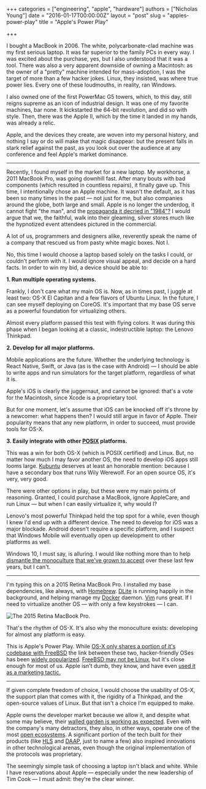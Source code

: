 +++
categories = ["engineering", "apple", "hardware"]
authors = ["Nicholas Young"]
date = "2016-01-17T00:00:00Z"
layout = "post"
slug = "apples-power-play"
title = "Apple's Power Play"

+++

I bought a MacBook in 2006. The white, polycarbonate-clad machine was my first serious laptop. It was far superior to the family PCs in every way. I was excited about the purchase, yes, but I also understood that it was a tool. There was also a very apparent downside of owning a Macintosh: as the owner of a "pretty" machine intended for mass-adoption, I was the target of more than a few hacker jokes. Linux, they insisted, was where true power lies. Every one of these loudmouths, in reality, ran Windows.

I also owned one of the first PowerMac G5 towers, which, to this day, still reigns supreme as an icon of industrial design. It was one of my favorite machines, bar none. It kickstarted the 64-bit revolution, and did so with style. Then, there was the Apple II, which by the time it landed in my hands, was already a relic. 

Apple, and the devices they create, are woven into my personal history, and nothing I say or do will make that magic disappear: but the present falls in stark relief against the past, as you look out over the audience at any conference and feel Apple's market dominance.

---

Recently, I found myself in the market for a new laptop. My workhorse, a 2011 MacBook Pro, was going downhill fast. After many bouts with bad components (which resulted in countless repairs), it finally gave up. This time, I intentionally chose an Apple machine. It wasn't the default, as it has been so many times in the past &mdash; not just for me, but also companies around the globe, both large and small. Apple is no longer the underdog, it cannot fight "the man", and the [propaganda it decried in "1984"?](https://www.youtube.com/watch?v=VtvjbmoDx-I) I would argue that we, the faithful, walk into their gleaming, silver stores much like the hypnotized event attendees pictured in the commercial.

A lot of us, programmers and designers alike, reverently speak the name of a company that rescued us from pasty white magic boxes. Not I.

No, this time I would choose a laptop based solely on the tasks I could, or couldn't perform with it. I would ignore visual appeal, and decide on a hard facts. In order to win my bid, a device should be able to:

**1. Run multiple operating systems.**

Frankly, I don't care what my main OS is. Now, as in times past, I juggle at least two: OS-X El Capitan and a few flavors of Ubuntu Linux. In the future, I can see myself deploying on CoreOS. It's important that my base OS serve as a powerful foundation for virtualizing others.

Almost every platform passed this test with flying colors. It was during this phase when I began looking at a classic, indestructible laptop: the Lenovo Thinkpad.

**2. Develop for all major platforms.**

Mobile applications are the future. Whether the underlying technology is React Native, Swift, or Java (as is the case with Android) &mdash; I should be able to write apps and run simulators for the target platform, regardless of what it is.

Apple's iOS is clearly the juggernaut, and cannot be ignored: that's a vote for the Macintosh, since Xcode is a proprietary tool.

But for one moment, let's assume that iOS can be knocked off it's throne by a newcomer: what happens then? I would still argue in favor of Apple. Their popularity means that any new platform, in order to succeed, must provide tools for OS-X.

**3. Easily integrate with other [POSIX](https://en.wikipedia.org/wiki/POSIX) platforms.**

This was a win for both OS-X (which is POSIX certified) and Linux. But, no matter how much I may favor another OS, the need to develop iOS apps still looms large. [Kubuntu](http://www.kubuntu.org) deserves at least an honorable mention: because I have a secondary box that runs Wily Werewolf. For an open source OS, it's very, very good.

There were other options in play, but these were my main points of reasoning. Granted, I could purchase a MacBook, ignore AppleCare, and run Linux &mdash; but when I can easily virtualize it, why would I?

Lenovo's most powerful Thinkpad held the top spot for a while, even though I knew I'd end up with a different device. The need to develop for iOS was a major blockade. Android doesn't require a specific platform, and I suspect that Windows Mobile will eventually open up development to other platforms as well.

Windows 10, I must say, is alluring. I would like nothing more than to help [dismantle the monoculture](http://daverupert.com/2015/08/dave-is-going-windows) [that we've grown to accept](http://shoptalkshow.com/episodes/186-dave-goes-windows) over these last few years, but I can't.

---

I'm typing this on a 2015 Retina MacBook Pro. I installed my base dependencies, like always, with [Homebrew](http://brew.sh). [DLite](https://github.com/nlf/dlite) is running happily in the background, and helping manage my [Docker](https://www.docker.com) daemon. [Vim](http://vim.org) runs great. If I need to virtualize another OS &mdash; with only a few keystrokes &mdash; I can.

![The 2015 Retina MacBook Pro.](https://s3.amazonaws.com/nicholaswyoung.com/img/macbook-pro.jpg)

That's the rhythm of OS-X. It's also why the monoculture exists: developing for almost any platform is easy.

This is Apple's Power Play. While [OS-X only shares a portion of it's codebase with FreeBSD](https://wiki.freebsd.org/Myths) the link between these two, hacker-friendly OSes has been [widely popularized](https://www.reddit.com/r/osx/comments/2gkoyn/is_osx_really_more_advancedstable_than_windows). [FreeBSD may not be Linux](https://www.freebsd.org/doc/en/articles/explaining-bsd/comparing-bsd-and-linux.html), but it's close enough for most of us. Apple isn't dumb, they know, and have even [used it as a marketing tactic.](https://www.apple.com/media/us/osx/2012/docs/OSX_for_UNIX_Users_TB_July2011.pdf)

---

If given complete freedom of choice, I would choose the usability of OS-X, the support plan that comes with it, the rigidity of a Thinkpad, and the open-source values of Linux. But that isn't a choice I'm equipped to make.

Apple owns the developer market because we allow it, and despite what some may believe, their [walled garden is working as expected](http://www.forbes.com/sites/thomasbrewster/2015/10/20/apple-ad-blocker-api-private). Even with the company's many detractors, they also, in other ways, operate one of the most [open ecosystems](http://www.apple.com/opensource).  A significant portion of the tech built for their products (like [HLS](https://en.wikipedia.org/wiki/HTTP_Live_Streaming) and [DAAP](https://en.wikipedia.org/wiki/Digital_Audio_Access_Protocol), just to name a few) also inspired innovations in other technological arenas, even though the original implementation of the protocols was proprietary.

The seemingly simple task of choosing a laptop isn't black and white. While I have reservations about Apple &mdash; especially under the new leadership of Tim Cook &mdash; I must admit: they're the clear winner.
